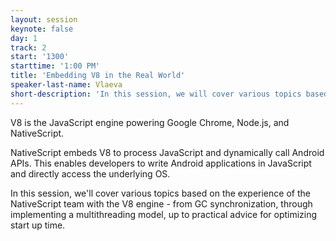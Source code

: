 ```yaml
---
layout: session
keynote: false
day: 1
track: 2
start: '1300'
starttime: '1:00 PM'
title: 'Embedding V8 in the Real World'
speaker-last-name: Vlaeva
short-description: 'In this session, we will cover various topics based on our experiences with the V8 engine - from GC synchronization, through implementing a multithreading model, up to practical advice for optimizing start up time.'
---
```


V8 is the JavaScript engine powering Google Chrome, Node.js, and NativeScript.

NativeScript embeds V8 to process JavaScript and dynamically call Android APIs. This enables developers to write Android applications in JavaScript and directly access the underlying OS.

In this session, we'll cover various topics based on the experience of the NativeScript team with the V8 engine - from GC synchronization, through implementing a multithreading model, up to practical advice for optimizing start up time.
